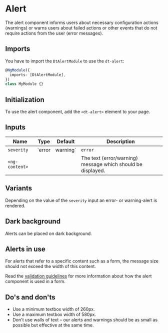 # Alert

The alert component informs users about necessary configuration actions
(warnings) or warns users about failed actions or other events that do not
require actions from the user (error messages).

<docs-source-example example="AlertWarningExample"></docs-source-example>

<docs-source-example example="AlertErrorExample"></docs-source-example>

## Imports

You have to import the `DtAlertModule` to use the `dt-alert`:

```typescript
@NgModule({
  imports: [DtAlertModule],
})
class MyModule {}
```

## Initialization

To use the alert component, add the `<dt-alert>` element to your page.

## Inputs

| Name           | Type              | Default | Description                                                 |
| -------------- | ----------------- | ------- | ----------------------------------------------------------- |
| `severity`     | `error | warning` | `error` | Sets the alert severity.                                    |
| `<ng-content>` |                   |         | The text (error/warning) message which should be displayed. |

## Variants

Depending on the value of the `severity` input an error- or warning-alert is
rendered.

<docs-source-example example="AlertInteractiveExample"></docs-source-example>

## Dark background

Alerts can be placed on dark background.

<docs-source-example example="AlertDarkExample" themedark="true"></docs-source-example>

<docs-source-example example="AlertDarkErrorExample" themedark="true"></docs-source-example>

## Alerts in use

For alerts that refer to a specific content such as a form, the message size
should not exceed the width of this content.

Read the
[validation guidelines](/patterns/validation/#page-specific-error-validation)
for more information about how the alert component is used in a form.

## Do's and don'ts

- Use a minimum textbox width of 260px.
- Use a maximum textbox width of 580px.
- Don't use walls of text – our alerts and warnings should be as small as
  possible but effective at the same time.
